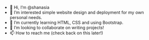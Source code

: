 - 👋 Hi, I’m @shanasia
- 👀 I’m interested simple website design and deployment for my own personal needs.
- 🌱 I’m currently learning HTML, CSS and using Bootstrap.
- 💞️ I’m looking to collaborate on writing projects!
- 📫 How to reach me (check back on this later!)

<!---
shanasia/shanasia is a ✨ special ✨ repository because its `README.md` (this file) appears on your GitHub profile.
You can click the Preview link to take a look at your changes.
--->
